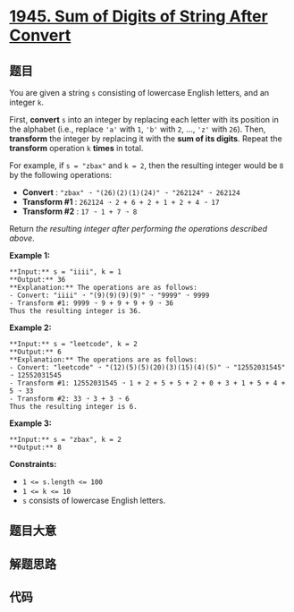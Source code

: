 # [1945. Sum of Digits of String After Convert](https://leetcode.com/problems/sum-of-digits-of-string-after-convert)

## 题目

You are given a string `s` consisting of lowercase English letters, and an
integer `k`.

First, **convert** `s` into an integer by replacing each letter with its
position in the alphabet (i.e., replace `'a'` with `1`, `'b'` with `2`, ...,
`'z'` with `26`). Then, **transform** the integer by replacing it with the
**sum of its digits**. Repeat the **transform** operation `k` **times** in
total.

For example, if `s = "zbax"` and `k = 2`, then the resulting integer would be
`8` by the following operations:

  * **Convert** : `"zbax" ➝ "(26)(2)(1)(24)" ➝ "262124" ➝ 262124`
  * **Transform #1** : `262124 ➝ 2 + 6 + 2 + 1 + 2 + 4 ➝ 17`
  * **Transform #2** : `17 ➝ 1 + 7 ➝ 8`

Return _the resulting integer after performing the operations described
above_.



**Example 1:**

    
    
    **Input:** s = "iiii", k = 1
    **Output:** 36
    **Explanation:** The operations are as follows:
    - Convert: "iiii" ➝ "(9)(9)(9)(9)" ➝ "9999" ➝ 9999
    - Transform #1: 9999 ➝ 9 + 9 + 9 + 9 ➝ 36
    Thus the resulting integer is 36.
    

**Example 2:**

    
    
    **Input:** s = "leetcode", k = 2
    **Output:** 6
    **Explanation:** The operations are as follows:
    - Convert: "leetcode" ➝ "(12)(5)(5)(20)(3)(15)(4)(5)" ➝ "12552031545" ➝ 12552031545
    - Transform #1: 12552031545 ➝ 1 + 2 + 5 + 5 + 2 + 0 + 3 + 1 + 5 + 4 + 5 ➝ 33
    - Transform #2: 33 ➝ 3 + 3 ➝ 6
    Thus the resulting integer is 6.
    

**Example 3:**

    
    
    **Input:** s = "zbax", k = 2
    **Output:** 8
    



**Constraints:**

  * `1 <= s.length <= 100`
  * `1 <= k <= 10`
  * `s` consists of lowercase English letters.


## 题目大意

## 解题思路

## 代码

```javascript

```
